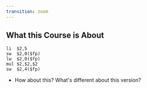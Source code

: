 ```yaml
---
transition: zoom
---
```


## What this Course is About

```
li	$2,5
sw	$2,0($fp)
lw	$2,0($fp)
mul	$2,$2,$2
sw	$2,4($fp)
```

- How about this?  What's different about this version?
